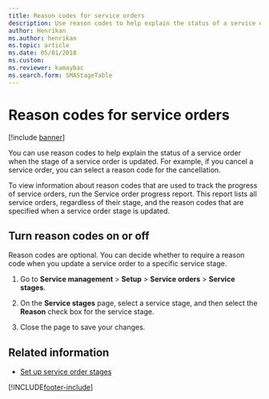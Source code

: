 ```yaml
---
title: Reason codes for service orders   
description: Use reason codes to help explain the status of a service order when the stage of a service order is updated, including a step-by-step process. 
author: Henrikan
ms.author: henrikan
ms.topic: article
ms.date: 05/01/2018
ms.custom:
ms.reviewer: kamaybac
ms.search.form: SMAStageTable
---
```


# Reason codes for service orders 

[!include [banner](../includes/banner.md)]

You can use reason codes to help explain the status of a service order when the stage of a service order is updated. For example, if you cancel a service order, you can select a reason code for the cancellation.

To view information about reason codes that are used to track the progress of service orders, run the Service order progress report. This report lists all service orders, regardless of their stage, and the reason codes that are specified when a service order stage is updated.

## Turn reason codes on or off

Reason codes are optional. You can decide whether to require a reason code when you update a service order to a specific service stage.

1. Go to **Service management** \> **Setup** \> **Service orders** \> **Service stages**.

2. On the **Service stages** page, select a service stage, and then select the **Reason** check box for the service stage.

3. Close the page to save your changes.

## Related information

- [Set up service order stages](set-up-service-order-stages.md)

[!INCLUDE[footer-include](../../includes/footer-banner.md)]
